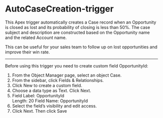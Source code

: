 # AutoCaseCreation-trigger

This Apex trigger automatically creates a Case record when an Opportunity is closed as lost and its probability of closing is less than 50%. The case subject and description are constructed based on the Opportunity name and the related Account name.

This can be useful for your sales team to follow up on lost opportunities and improve their win rate.

-----

Before using this trigger you need to create custom field OpportunityId:
1. From the Object Manager page, select an object Case.
4. From the sidebar, click Fields & Relationships.
5. Click New to create a custom field.
6. Choose a data type as Text. Click Next.
7. Field Label: OpportunityId</br>
Length: 20
   Field Name: OpportunityId
8. Select the field’s visibility and edit access.
9. Click Next. Then click Save
